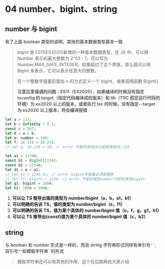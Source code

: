 # 04 number、bigint、string

## number 与 bigint

有了上面 boolean 类型的说明，其他的基本数据类型基本一致

> bigint 是 ES11(ES2020)新增的一种基本数据类型，在 JS 中，可以用 Number 表示的最大整数为 2^53 - 1，可以写为 Number.MAX_SAFE_INTEGER。如果超过了这个界限，那么就可以用 BigInt 来表示，它可以表示任意大的整数。
>
> 在一个整数字面量后面加 n 的方式定义一个 bigint，或者调用函数 BigInt()
>
> **注意这里强调的问题：ES11（ES2020），如果编译的时候没有指定 tsconfig 的 target（指定代码编译成的版本）和 lib（TSC 假定运行代码的环境）为 es2020 以上的版本，或者执行 tsc 的时候，没有指定--target 为 es2020 以上版本，将会编译报错**

```javascript
let a = 123;
let b = Infinity * 0.1;
const c = 567;
let d = a < b;
let e: number = 100;
let f: 26.218 = 26.218;
// let g: 26.218 = 10; // error 不能将类型10分配给类型26.218

let a1 = 1234n;
const b1 = BigInt(1234);
const b2 = 1234n;
let d1 = a < a1;
// let e1 = 1234.5n; // error bigint字面量必须是整数
// let f1: bigint = 1234; // error 不能将类型number分配给类型bigint
let g1: bigint = 100n;
let h1: 100n = 100n;
```

1. **可以让 TS 推导出值的类型为 number/bigint（a，b，a1，b1）**
2. **可以明确的告诉 TS，值的类型为 number/bigint（e，f1）**
3. **可以明确的告诉 TS，值为某个具体的 number/bigint 值（e，f，g，g1，h1）**
4. **可以让 TS 推导出(const)值为某个具体的 number/bigint 值（c，b2）**

## string

与 boolean 和 number 形式是一样的，而且 string 字符串形式同样有单引号`''`,双引号`""`和模板字符串``的形式

> 模板字符串还可以有其他的作用，这个在后期再给大家介绍
